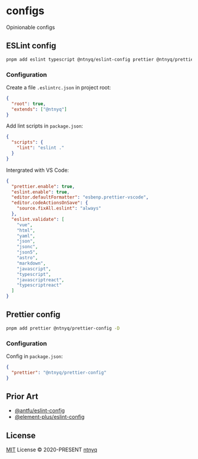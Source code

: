 # configs

Opinionable configs

## ESLint config

```bash
pnpm add eslint typescript @ntnyq/eslint-config prettier @ntnyq/prettier-config -D
```

### Configuration

Create a file `.eslintrc.json` in project root:

```json
{
  "root": true,
  "extends": ["@ntnyq"]
}
```

Add lint scripts in `package.json`:

```json
{
  "scripts": {
    "lint": "eslint ."
  }
}
```

Intergrated with VS Code:

```json
{
  "prettier.enable": true,
  "eslint.enable": true,
  "editor.defaultFormatter": "esbenp.prettier-vscode",
  "editor.codeActionsOnSave": {
    "source.fixAll.eslint": "always"
  },
  "eslint.validate": [
    "vue",
    "html",
    "yaml",
    "json",
    "jsonc",
    "json5",
    "astro",
    "markdown",
    "javascript",
    "typescript",
    "javascriptreact",
    "typescriptreact"
  ]
}
```

## Prettier config

```bash
pnpm add prettier @ntnyq/prettier-config -D
```

### Configuration

Config in `package.json`:

```json
{
  "prettier": "@ntnyq/prettier-config"
}
```

## Prior Art

- [@antfu/eslint-config](https://github.com/antfu/eslint-config)
- [@element-plus/eslint-config](https://github.com/element-plus/element-plus/tree/dev/internal/eslint-config)

## License

[MIT](./LICENSE) License © 2020-PRESENT [ntnyq](https://github.com/ntnyq)
